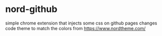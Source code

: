 # nord-github

simple chrome extension that injects some css on github pages
changes code theme to match the colors from https://www.nordtheme.com/